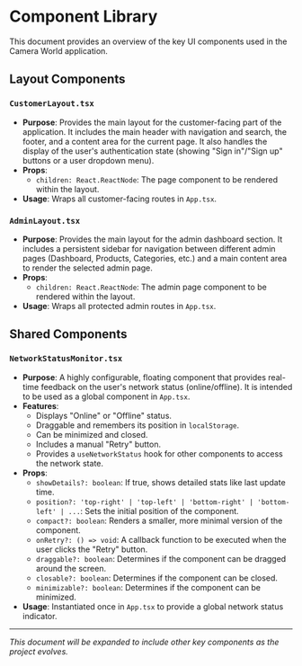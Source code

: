 # Component Library

This document provides an overview of the key UI components used in the Camera World application.

## Layout Components

### `CustomerLayout.tsx`
- **Purpose**: Provides the main layout for the customer-facing part of the application. It includes the main header with navigation and search, the footer, and a content area for the current page. It also handles the display of the user's authentication state (showing "Sign in"/"Sign up" buttons or a user dropdown menu).
- **Props**:
  - `children: React.ReactNode`: The page component to be rendered within the layout.
- **Usage**: Wraps all customer-facing routes in `App.tsx`.

### `AdminLayout.tsx`
- **Purpose**: Provides the main layout for the admin dashboard section. It includes a persistent sidebar for navigation between different admin pages (Dashboard, Products, Categories, etc.) and a main content area to render the selected admin page.
- **Props**:
  - `children: React.ReactNode`: The admin page component to be rendered within the layout.
- **Usage**: Wraps all protected admin routes in `App.tsx`.

## Shared Components

### `NetworkStatusMonitor.tsx`
- **Purpose**: A highly configurable, floating component that provides real-time feedback on the user's network status (online/offline). It is intended to be used as a global component in `App.tsx`.
- **Features**:
    - Displays "Online" or "Offline" status.
    - Draggable and remembers its position in `localStorage`.
    - Can be minimized and closed.
    - Includes a manual "Retry" button.
    - Provides a `useNetworkStatus` hook for other components to access the network state.
- **Props**:
  - `showDetails?: boolean`: If true, shows detailed stats like last update time.
  - `position?: 'top-right' | 'top-left' | 'bottom-right' | 'bottom-left' | ...`: Sets the initial position of the component.
  - `compact?: boolean`: Renders a smaller, more minimal version of the component.
  - `onRetry?: () => void`: A callback function to be executed when the user clicks the "Retry" button.
  - `draggable?: boolean`: Determines if the component can be dragged around the screen.
  - `closable?: boolean`: Determines if the component can be closed.
  - `minimizable?: boolean`: Determines if the component can be minimized.
- **Usage**: Instantiated once in `App.tsx` to provide a global network status indicator.

---

*This document will be expanded to include other key components as the project evolves.*
